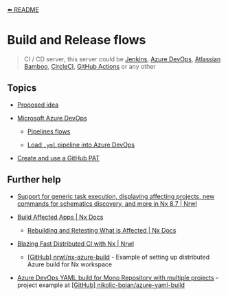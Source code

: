 [⬅️ README](../../README.md)

# Build and Release flows

> CI / CD server, this server could be [Jenkins](https://jenkins.io/), [Azure DevOps](https://dev.azure.com/), [Atlassian Bamboo](https://www.atlassian.com/software/bamboo), [CircleCI](https://circleci.com/), [GitHub Actions](https://github.com/actions) or any other

## Topics

- [Proposed idea](proposed-idea.md)

- [Microsoft Azure DevOps](azure-devops.md)

  - [Pipelines flows](azure-devops_pipelines-flows.md)

  - [Load `.yml` pipeline into Azure DevOps](azure-devops_load-yml-pipeline.md)

- [Create and use a GitHub PAT](github-pat.md)

## Further help

- [Support for generic task execution, displaying affecting projects, new commands for schematics discovery, and more in Nx 8.7 | Nrwl](https://blog.nrwl.io/support-for-generic-task-execution-displaying-affecting-libraries-new-commands-for-schematics-1b62b444ad0e)

- [Build Affected Apps | Nx Docs](https://nx.dev/react/tutorial/11-build-affected-projects)

  - [Rebuilding and Retesting What is Affected | Nx Docs](https://nx.dev/react/guides/monorepo-affected)

- [Blazing Fast Distributed CI with Nx | Nrwl](https://blog.nrwl.io/blazing-fast-distributed-ci-with-nx-a1f5974f7393)

  - [[GitHub] nrwl/nx-azure-build](https://github.com/nrwl/nx-azure-build) - Example of setting up distributed Azure build for Nx workspace

- [Azure DevOps YAML build for Mono Repository with multiple projects](https://dev.to/nikolicbojan/azure-devops-yaml-build-for-mono-repository-with-multiple-projects-146g) - project example at [[GitHub] nikolic-bojan/azure-yaml-build](https://github.com/nikolic-bojan/azure-yaml-build)
